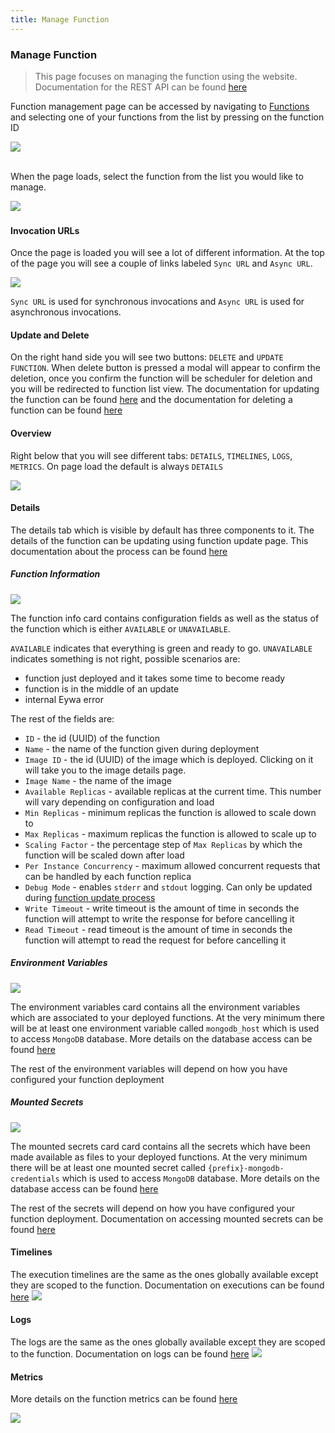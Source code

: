 ```yaml
---
title: Manage Function
---
```


### Manage Function
> This page focuses on managing the function using the website. Documentation for the REST API can be found [here](/api-docs/?urls.primaryName=gateway-api)

Function management page can be accessed by navigating to [Functions](/app/functions) and selecting one of your functions from the list by pressing on the function ID

[![](/static/docs/functions/function_create_navbar_location.png)](/static/docs/functions/function_create_navbar_location.png)

&nbsp;  
When the page loads, select the function from the list you would like to manage.

[![](/static/docs/functions/function_manage_list_select.png)](/static/docs/functions/function_manage_list_select.png)
&nbsp;  

#### Invocation URLs
Once the page is loaded you will see a lot of different information. At the top of the page you will see a couple of links labeled `Sync URL` and `Async URL`.

[![](/static/docs/functions/function_manage_view_urls.png)](/static/docs/functions/function_manage_view_urls.png)

`Sync URL` is used for synchronous invocations and `Async URL` is used for asynchronous invocations.

#### Update and Delete
On the right hand side you will see two buttons: `DELETE` and `UPDATE FUNCTION`. When delete button is pressed a modal will appear to confirm the deletion, once you confirm the function will be scheduler for deletion and you will be redirected to function list view.
The documentation for updating the function can be found [here](/docs/functions/update) and the documentation for deleting a function can be found [here](/docs/functions/delete)


#### Overview
Right below that you will see different tabs: `DETAILS`, `TIMELINES`, `LOGS`, `METRICS`. On page load the default is always `DETAILS`

[![](/static/docs/functions/function_manage_view_tabs.png)](/static/docs/functions/function_manage_view_tabs.png)


#### Details

The details tab which is visible by default has three components to it. The details of the function can be updating using function update page. This documentation about the process can be found [here](/docs/function/update)

##### Function Information

[![](/static/docs/functions/function_manage_view_details_info.png)](/static/docs/functions/function_manage_view_details_info.png)

The function info card contains configuration fields as well as the status of the function which is either `AVAILABLE` or `UNAVAILABLE`.

`AVAILABLE` indicates that everything is green and ready to go. `UNAVAILABLE` indicates something is not right, possible scenarios are:
- function just deployed and it takes some time to become ready
- function is in the middle of an update
- internal Eywa error


The rest of the fields are:

- `ID` - the id (UUID) of the function
- `Name` - the name of the function given during deployment
- `Image ID` - the id (UUID) of the image which is deployed. Clicking on it will take you to the image details page.
- `Image Name` - the name of the image
- `Available Replicas` - available replicas at the current time. This number will vary depending on configuration and load
- `Min Replicas` - minimum replicas the function is allowed to scale down to
- `Max Replicas` - maximum replicas the function is allowed to scale up to
- `Scaling Factor` - the percentage step of `Max Replicas` by which the function will be scaled down after load
- `Per Instance Concurrency` - maximum allowed concurrent requests that can be handled by each function replica
- `Debug Mode` - enables `stderr` and `stdout` logging. Can only be updated during [function update process](/docs/function/update)
- `Write Timeout` - write timeout is the amount of time in seconds the function will attempt to write the response for before cancelling it
- `Read Timeout` - read timeout is the amount of time in seconds the function will attempt to read the request for before cancelling it


##### Environment Variables

[![](/static/docs/functions/function_manage_view_details_env.png)](/static/docs/functions/function_manage_view_details_env.png)

The environment variables card contains all the environment variables which are associated to your deployed functions. At the very minimum there will be at least one environment variable called `mongodb_host` which is used to access `MongoDB` database. More details on the database access can be found [here](/docs/database/connect)

The rest of the environment variables will depend on how you have configured your function deployment


##### Mounted Secrets

[![](/static/docs/functions/function_manage_view_details_secrets.png)](/static/docs/functions/function_manage_view_details_secrets.png)

The mounted secrets card card contains all the secrets which have been made available as files to your deployed functions. At the very minimum there will be at least one mounted secret called `{prefix}-mongodb-credentials` which is used to access `MongoDB` database. More details on the database access can be found [here](/docs/database/connect)

The rest of the secrets will depend on how you have configured your function deployment. Documentation on accessing mounted secrets can be found [here](/docs/secrets/access)

#### Timelines

The execution timelines are the same as the ones globally available except they are scoped to the function. Documentation on executions can be found [here](/docs/executions/overview)
[![](/static/docs/functions/function_manage_view_timelines.png)](/static/docs/functions/function_manage_view_timelines.png)

#### Logs

The logs are the same as the ones globally available except they are scoped to the function. Documentation on logs can be found [here](/docs/logs/overview)
[![](/static/docs/functions/function_manage_view_logs.png)](/static/docs/functions/function_manage_view_logs.png)

#### Metrics

More details on the function metrics can be found [here](/docs/functions/metrics)

[![](/static/docs/functions/function_manage_view_metrics.png)](/static/docs/functions/function_manage_view_metrics.png)

